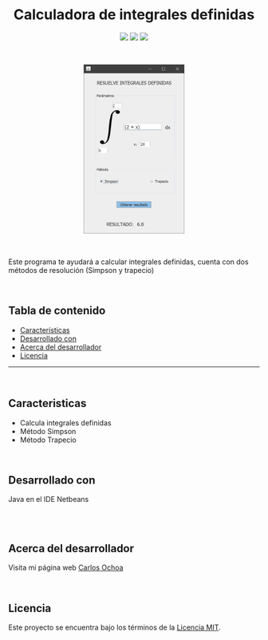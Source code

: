 <h1 align="center"> Calculadora de integrales definidas </h1>

<p align="center">
  <a href="#!"><img src="https://img.shields.io/badge/Version-1.0.0-yellow.svg"></a>
  <a href="#!"><img src="https://img.shields.io/badge/Contribuidores-0-blue.svg?style=flat-square"></a>
  <a href="#!"><img src="https://img.shields.io/badge/Licencia-MIT-orange.svg?style=flat-square"></a>
</p>

<br>

<p align="center">
<img width="40%" height="40%" src="https://raw.githubusercontent.com/CarlosUlisesOchoa/Calculador-de-integrales-definidas-java/master/project%20images/interfaz.png" />
</p>

<br/>

<p align="left">
Este programa te ayudará a calcular integrales definidas, cuenta con dos métodos de resolución (Simpson y trapecio)
</p> 

<br>

## Tabla de contenido

- [Características](#caracteristicas)
- [Desarrollado con](#desarrollado-con)
- [Acerca del desarrollador](#acerca-del-desarrollador)
- [Licencia](#licencia)

---
<br>

## Caracteristicas

* Calcula integrales definidas
* Método Simpson
* Método Trapecio

<br>

## Desarrollado con

Java en el IDE Netbeans

<br>

<br>

## Acerca del desarrollador

Visita mi página web [Carlos Ochoa](https://carlos8a.com)

<br>

## Licencia

Este proyecto se encuentra bajo los términos de la [Licencia MIT](./LICENSE.md).

<br> <br>

